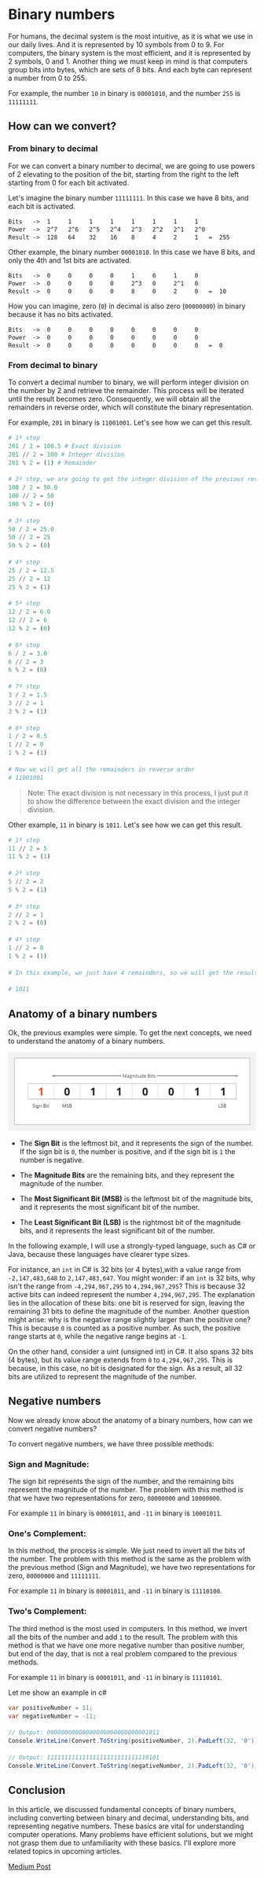 # Binary numbers

For humans, the decimal system is the most intuitive, as it is what we use in our daily lives. And it is represented by 10 symbols from 0 to 9.
For computers, the binary system is the most efficient, and it is represented by 2 symbols, 0 and 1.
Another thing we must keep in mind is that computers group bits into bytes, which are sets of 8 bits. And each byte can represent a number from 0 to 255.

For example, the number `10` in binary is `00001010`, and the number `255` is `11111111`.



## How can we convert?

### From binary to decimal

For we can convert a binary number to decimal, we are going to use powers of 2 elevating to the position of the bit, starting from the right to the left starting from 0 for each bit activated.

Let's imagine the binary number `11111111`. In this case we have 8 bits, and each bit is activated.

```
Bits   ->  1     1     1     1     1     1     1     1
Power  ->  2^7   2^6   2^5   2^4   2^3   2^2   2^1   2^0
Result ->  128   64    32    16    8     4     2     1   =  255
```

Other example, the binary number `00001010`. In this case we have 8 bits, and only the 4th and 1st bits are activated.

```
Bits   ->  0     0     0     0     1     0     1     0
Power  ->  0     0     0     0     2^3   0     2^1   0
Result ->  0     0     0     0     8     0     2     0   =  10
```

How you can imagine, zero (`0`) in decimal is also zero (`00000000`) in binary because it has no bits activated.

```
Bits   ->  0     0     0     0     0     0     0     0
Power  ->  0     0     0     0     0     0     0     0
Result ->  0     0     0     0     0     0     0     0   =  0
```

### From decimal to binary

To convert a decimal number to binary, we will perform integer division on the number by 2 and retrieve the remainder. This process will be iterated until the result becomes zero. Consequently, we will obtain all the remainders in reverse order, which will constitute the binary representation.

For example, `201` in binary is `11001001`. Let's see how we can get this result.

```python
# 1º step
201 / 2 = 100.5 # Exact division
201 // 2 = 100 # Integer division
201 % 2 = (1) # Remainder

# 2º step, we are going to get the integer division of the previous result
100 / 2 = 50.0
100 // 2 = 50
100 % 2 = (0)

# 3º step
50 / 2 = 25.0
50 // 2 = 25
50 % 2 = (0)

# 4º step
25 / 2 = 12.5
25 // 2 = 12
25 % 2 = (1)

# 5º step
12 / 2 = 6.0
12 // 2 = 6
12 % 2 = (0)

# 6º step
6 / 2 = 3.0
6 // 2 = 3
6 % 2 = (0)

# 7º step
3 / 2 = 1.5
3 // 2 = 1
3 % 2 = (1)

# 8º step
1 / 2 = 0.5
1 // 2 = 0
1 % 2 = (1)

# Now we will get all the remainders in reverse order
# 11001001
```
> Note: The exact division is not necessary in this process, I just put it to show the difference between the exact division and the integer division.


Other example, `11` in binary is `1011`. Let's see how we can get this result.

```python
# 1º step
11 // 2 = 5
11 % 2 = (1)

# 2º step
5 // 2 = 2
5 % 2 = (1)

# 3º step
2 // 2 = 1
2 % 2 = (0)

# 4º step
1 // 2 = 0
1 % 2 = (1)

# In this example, we just have 4 remainders, so we will get the result in reverse order, and remaining bits will be zero (Left zeros as other any number)

# 1011
```



## Anatomy of a binary numbers

Ok, the previous examples were simple. To get the next concepts, we need to understand the anatomy of a binary numbers.

![Anatomy of a binary number](./Media/anatomy-of-a-binary-number.jpg)

* The **Sign Bit** is the leftmost bit, and it represents the sign of the number. If the sign bit is `0`, the number is positive, and if the sign bit is `1` the number is negative.

* The **Magnitude Bits** are the remaining bits, and they represent the magnitude of the number.

* The **Most Significant Bit (MSB)** is the leftmost bit of the magnitude bits, and it represents the most significant bit of the number.

* The **Least Significant Bit (LSB)** is the rightmost bit of the magnitude bits, and it represents the least significant bit of the number.


In the following example, I will use a strongly-typed language, such as C# or Java, because these languages have clearer type sizes.

For instance, an `int` in C# is 32 bits (or 4 bytes),with a value range from `-2,147,483,648` to `2,147,483,647`. You might wonder: if an `int` is 32 bits, why isn't the range from `-4,294,967,295` to `4,294,967,295`? This is because 32 active bits can indeed represent the number `4,294,967,295`. The explanation lies in the allocation of these bits: one bit is reserved for sign, leaving the remaining 31 bits to define the magnitude of the number. Another question might arise: why is the negative range slightly larger than the positive one? This is because `0` is counted as a positive number. As such, the positive range starts at `0`, while the negative range begins at `-1`.

On the other hand, consider a uint (unsigned int) in C#. It also spans 32 bits (4 bytes), but its value range extends from `0` to `4,294,967,295`. This is because, in this case, no bit is designated for the sign. As a result, all 32 bits are utilized to represent the magnitude of the number.



## Negative numbers

Now we already know about the anatomy of a binary numbers, how can we convert negative numbers?

To convert negative numbers, we have three possible methods:

### Sign and Magnitude:

The sign bit represents the sign of the number, and the remaining bits represent the magnitude of the number. The problem with this method is that we have two representations for zero, `00000000` and `10000000`.

For example `11` in binary is `00001011`, and `-11` in binary is `10001011`.

### One's Complement:

In this method, the process is simple. We just need to invert all the bits of the number. The problem with this method is the same as the problem with the previous method (Sign and Magnitude), we have two representations for zero, `00000000` and `11111111`.

For example `11` in binary is `00001011`, and `-11` in binary is `11110100`.


### Two's Complement:

The third method is the most used in computers. In this method, we invert all the bits of the number and add `1` to the result. The problem with this method is that we have one more negative number than positive number, but end of the day, that is not a real problem compared to the previous methods.

For example `11` in binary is `00001011`, and `-11` in binary is `11110101`.

Let me show an example in c#

```csharp
var positiveNumber = 11;
var negativeNumber = -11;

// Output: 00000000000000000000000000001011
Console.WriteLine(Convert.ToString(positiveNumber, 2).PadLeft(32, '0'));

// Output: 11111111111111111111111111110101
Console.WriteLine(Convert.ToString(negativeNumber, 2).PadLeft(32, '0'));
```



## Conclusion

In this article, we discussed fundamental concepts of binary numbers, including converting between binary and decimal, understanding bits, and representing negative numbers. These basics are vital for understanding computer operations. Many problems have efficient solutions, but we might not grasp them due to unfamiliarity with these basics. I'll explore more related topics in upcoming articles.


[Medium Post](https://medium.com/@NelsonBN/binary-numbers-5ddc7722957f)
